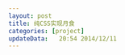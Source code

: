 ```yaml
---
layout: post
title: 纯CSS实现月食
categories: [project]
updateData:   20:54 2014/12/11
---
```


<link rel="stylesheet" href="./moondog.css" type="text/css" /> 
<div class="content">
    <div class="moonback">
        <div class="star" style="top:20px;right:220px;">
        </div>
        <div class="star" style="top:50px;right:120px;">
        </div>
        <div class="star" style="top:190px;left:20px;">
        </div>
        <div class="star" style="top:220px;left:50px;">
        </div>
    </div>
</div>
